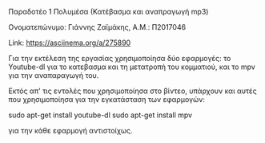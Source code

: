 Παραδοτέο 1 Πολυμέσα (Κατέβασμα και αναπραγωγή mp3)

Ονοματεπώνυμο: Γιάννης Ζαϊμάκης, A.M.: Π2017046

Link: https://asciinema.org/a/275890

Για την εκτέλεση της εργασίας χρησιμοποίησα δύο εφαρμογές: το Youtube-dl για το κατεβασμα και τη μετατροπή του κομματιού, και
το mpv για την αναπαραγωγή του.

Εκτός απ' τις εντολές που χρησιμοποίησα στο βίντεο, υπάρχουν και αυτές που χρησιμοποίησα για την εγκατάσταση των εφαρμογών:

sudo apt-get install youtube-dl
sudo apt-get install mpv 

για την κάθε εφαρμογή αντιστοίχως.



